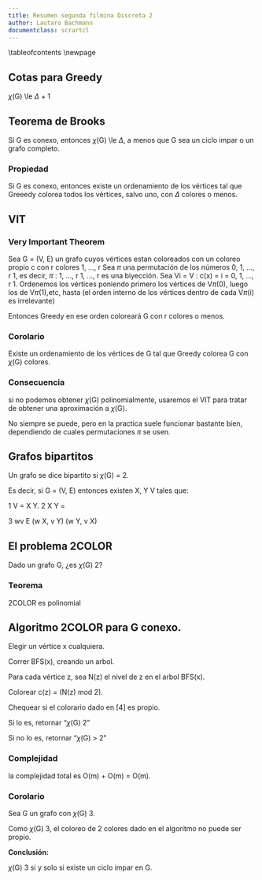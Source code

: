 ```yaml
---
title: Resumen segunda filmina Discreta 2
author: Lautaro Bachmann
documentclass: scrartcl
---
```

\tableofcontents
\newpage

## Cotas para Greedy

$\chi$(G) \le $\Delta$ + 1


## Teorema de Brooks

Si G es conexo, entonces $\chi$(G) \le $\Delta$, a menos que G sea un ciclo impar o un grafo completo.


### Propiedad

Si G es conexo, entonces existe un ordenamiento de los vértices tal que Greeedy colorea todos los vértices, salvo uno, con $\Delta$ colores o menos.


## VIT


### Very Important Theorem

Sea G = (V, E) un grafo cuyos vértices estan coloreados con un coloreo propio c con r colores 1, ..., r
Sea $\pi$ una permutación de los números 0, 1, ..., r 1, es decir, $\pi$ : 1, ..., r 1, ..., r es una biyección.
Sea Vi = V : c(x) = i = 0, 1, ..., r 1.
Ordenemos los vértices poniendo primero los vértices de V$\pi$(0), luego los de V$\pi$(1),etc, hasta
(el orden interno de los vértices dentro de cada V$\pi$(i) es irrelevante)

Entonces Greedy en ese orden coloreará G con r colores o menos.


### Corolario
Existe un ordenamiento de los vértices de G tal que Greedy colorea G con $\chi$(G) colores.

### Consecuencia

si no podemos obtener $\chi$(G) polinomialmente, usaremos el VIT para tratar de obtener una aproximación a $\chi$(G).

No siempre se puede,
pero en la practica suele funcionar bastante bien, dependiendo de cuales permutaciones $\pi$ se usen.


## Grafos bipartitos

Un grafo se dice bipartito si $\chi$(G) = 2.

Es decir, si G = (V, E) entonces existen X, Y V tales que:

1 V = X Y.
2 X Y =

3 wv E (w X, v Y) (w Y, v X)


## El problema 2COLOR

Dado un grafo G, ¿es $\chi$(G) 2?


### Teorema

2COLOR es polinomial


## Algoritmo 2COLOR para G conexo.

Elegir un vértice x cualquiera.

Correr BFS(x), creando un arbol.

Para cada vértice z, sea N(z) el nivel de z en el arbol BFS(x).

Colorear c(z) = (N(z) mod 2).

Chequear si el colorario dado en [4] es propio.

Si lo es, retornar “$\chi$(G) 2”

Si no lo es, retornar “$\chi$(G) > 2”


### Complejidad

la complejidad total es O(m) + O(m) = O(m).


### Corolario

Sea G un grafo con $\chi$(G) 3.

Como $\chi$(G) 3, el coloreo de 2 colores dado en el algoritmo no puede ser propio.

**Conclusión:**

$\chi$(G) 3 si y solo si existe un ciclo impar en G.
